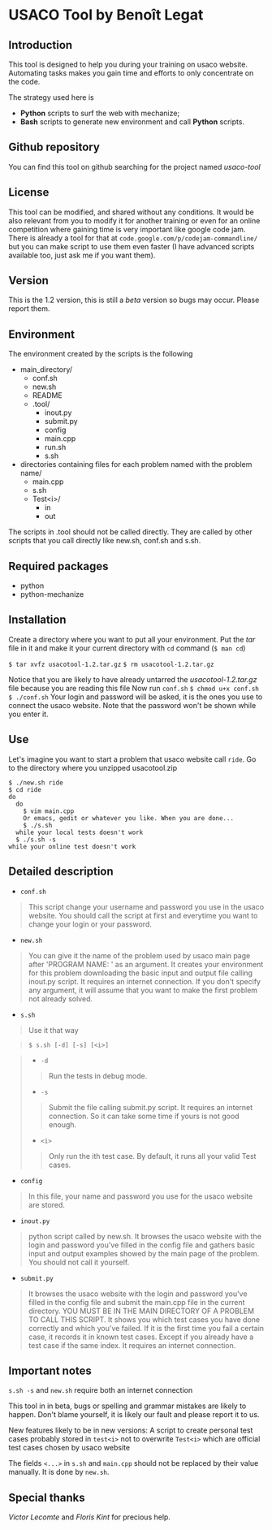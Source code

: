 USACO Tool by Benoît Legat
==========================

Introduction
------------

This tool is designed to help you during your training on usaco website.
Automating tasks makes you gain time and efforts to only concentrate on the code.

The strategy used here is

* **Python** scripts to surf the web with mechanize;
* **Bash** scripts to generate new environment and call **Python** scripts.

Github repository
-----------------

You can find this tool on github searching for the project named *usaco-tool*

License
-------

This tool can be modified, and shared without any conditions.
It would be also relevant from you to modify it for another training or even for an online competition
where gaining time is very important like google code jam.
There is already a tool for that at `code.google.com/p/codejam-commandline/`
but you can make script to use them even faster (I have advanced scripts available too, just ask me if you want them).

Version
-------

This is the 1.2 version, this is still a *beta* version so bugs may occur. Please report them.

Environment
-----------

The environment created by the scripts is the following

* main_directory/
    * conf.sh
    * new.sh
    * README
    * .tool/
        * inout.py
        * submit.py
        * config
        * main.cpp
        * run.sh
        * s.sh
* directories containing files for each problem named with the problem name/
    * main.cpp
    * s.sh
    * Test<i\>/
        * in
        * out
	
The scripts in .tool should not be called directly.
They are called by other scripts that you call directly like new.sh, conf.sh and s.sh.

Required packages
-----------------

* python
* python-mechanize

Installation
------------

Create a directory where you want to put all your environment.
Put the _tar_ file in it and make it your current directory with `cd` command (`$ man cd`)

  `$ tar xvfz usacotool-1.2.tar.gz`
  `$ rm usacotool-1.2.tar.gz`

Notice that you are likely to have already untarred the _usacotool-1.2.tar.gz_ file because you are reading this file
Now run `conf.sh`
`$ chmod u+x conf.sh`
`$ ./conf.sh`
Your login and password will be asked, it is the ones you use to connect the usaco website.
Note that the password won't be shown while you enter it.

Use
---

Let's imagine you want to start a problem that usaco website call `ride`.
Go to the directory where you unzipped usacotool.zip

    $ ./new.sh ride
    $ cd ride
    do
      do
        $ vim main.cpp
        Or emacs, gedit or whatever you like. When you are done...
        $ ./s.sh
      while your local tests doesn't work
      $ ./s.sh -s
    while your online test doesn't work

Detailed description
--------------------

* `conf.sh`
> This script change your username and password you use in the usaco website.
> You should call the script at first and everytime you want to change your login or your password.
* `new.sh`
> You can give it the name of the problem used by usaco main page after 'PROGRAM NAME: ' as an argument. It creates your environment for
> this problem downloading the basic input and output file calling inout.py script. It requires an internet connection.
> If you don't specify any argument, it will assume that you want to make the first problem not already solved.
* `s.sh`
> Use it that way

> `$ s.sh [-d] [-s] [<i>]`

> * `-d`
> > Run the tests in debug mode.
> * `-s`
> > Submit the file calling submit.py script. It requires an internet connection.
> > So it can take some time if yours is not good enough.
> * `<i>`
> > Only run the ith test case. By default, it runs all your valid Test cases.

* `config`
> In this file, your name and password you use for the usaco website are stored.
* `inout.py`
> python script called by new.sh. It browses the usaco website with the login and password you've filled in the config file
> and gathers basic input and output examples showed by the main page of the problem. You should not call it yourself.
* `submit.py`
> It browses the usaco website with the login and password you've filled in the config file and submit the main.cpp file in
> the current directory. YOU MUST BE IN THE MAIN DIRECTORY OF A PROBLEM TO CALL THIS SCRIPT. It shows you which test cases you
> have done correctly and which you've failed. If it is the first time you fail a certain case, it records it in known test cases.
> Except if you already have a test case if the same index.
> It requires an internet connection.

Important notes
---------------

`s.sh -s` and `new.sh` require both an internet connection

This tool in in beta, bugs or spelling and grammar mistakes are likely to happen.
Don't blame yourself, it is likely our fault and please report it to us.

New features likely to be in new versions:
A script to create personal test cases probably stored in `test<i>` not to overwrite `Test<i>` which are official test cases
chosen by usaco website

The fields `<...>` in `s.sh` and `main.cpp` should not be replaced by their value manually.
It is done by `new.sh`.

Special thanks
--------------

*Victor Lecomte* and *Floris Kint* for precious help.
